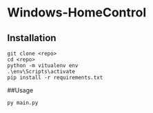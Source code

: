 # Windows-HomeControl

## Installation
```shell
git clone <repo>
cd <repo>
python -m vitualenv env
.\env\Scripts\activate
pip install -r requirements.txt
```
##Usage
```shell
py main.py
```
